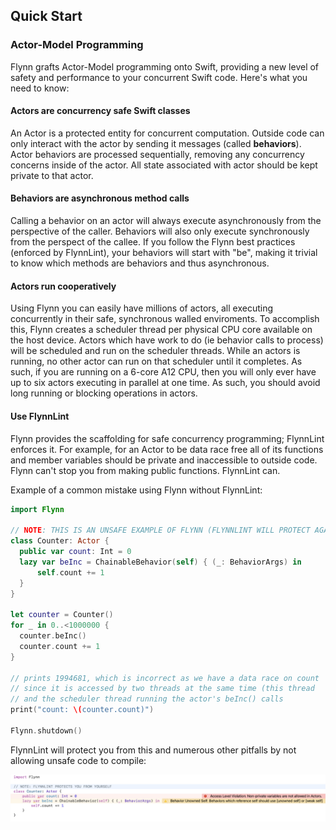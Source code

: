 ## Quick Start

### Actor-Model Programming

Flynn grafts Actor-Model programming onto Swift, providing a new level of safety and performance to your concurrent Swift code.  Here's what you need to know:

#### Actors are concurrency safe Swift classes

An Actor is a protected entity for concurrent computation. Outside code can only interact with the actor by sending it messages (called **behaviors**). Actor behaviors are processed sequentially, removing any concurrency concerns inside of the actor. All state associated with actor should be kept private to that actor.

#### Behaviors are asynchronous method calls

Calling a behavior on an actor will always execute asynchronously from the perspective of the caller. Behaviors will also only execute synchronously from the perspect of the callee. If you follow the Flynn best practices (enforced by FlynnLint), your behaviors will start with "be", making it trivial to know which methods are behaviors and thus asynchronous.

#### Actors run cooperatively

Using Flynn you can easily have millions of actors, all executing concurrently in their safe, synchronous walled enviroments. To accomplish this, Flynn creates a scheduler thread per physical CPU core available on the host device. Actors which have work to do (ie behavior calls to process) will be scheduled and run on the scheduler threads. While an actors is running, no other actor can run on that scheduler until it completes. As such, if you are running on a 6-core A12 CPU, then you will only ever have up to six actors executing in parallel at one time. As such, you should avoid long running or blocking operations in actors.

#### Use FlynnLint

Flynn provides the scaffolding for safe concurrency programming; FlynnLint enforces it. For example, for an Actor to be data race free all of its functions and member variables should be private and inaccessible to outside code. Flynn can't stop you from making public functions. FlynnLint can.

Example of a common mistake using Flynn without FlynnLint:

```swift
import Flynn

// NOTE: THIS IS AN UNSAFE EXAMPLE OF FLYNN (FLYNNLINT WILL PROTECT AGAINST THIS)
class Counter: Actor {
  public var count: Int = 0
  lazy var beInc = ChainableBehavior(self) { (_: BehaviorArgs) in
      self.count += 1
  }
}

let counter = Counter()
for _ in 0..<1000000 {
  counter.beInc()
  counter.count += 1
}

// prints 1994681, which is incorrect as we have a data race on count
// since it is accessed by two threads at the same time (this thread
// and the scheduler thread running the actor's beInc() calls
print("count: \(counter.count)")

Flynn.shutdown()
```

FlynnLint will protect you from this and numerous other pitfalls by not allowing unsafe code to compile:

![](meta/flynnlint0.png)


